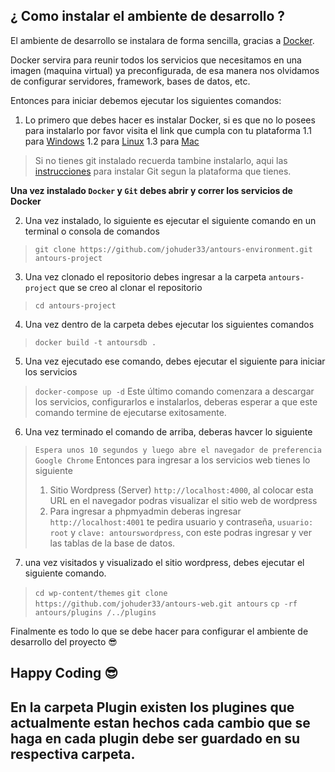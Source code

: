## ¿ Como instalar el ambiente de desarrollo ?

El ambiente de desarrollo se instalara de forma sencilla, gracias a [Docker](https://docs.docker.com/install/).

Docker servira para reunir todos los servicios que necesitamos en una imagen (maquina virtual) ya preconfigurada, de esa manera nos olvidamos de configurar servidores, framework, bases de datos, etc.

Entonces para iniciar debemos ejecutar los siguientes comandos:

1. Lo primero que debes hacer es instalar Docker, si es que no lo posees para instalarlo por favor visita el link que cumpla con tu plataforma
  1.1 para [Windows](https://docs.docker.com/docker-for-windows/install/)
  1.2 para [Linux](https://docs.docker.com/docker-for-mac/install/)
  1.3 para [Mac](https://docs.docker.com/install/linux/docker-ce/ubuntu/#set-up-the-repository)
> Si no tienes git instalado recuerda tambine instalarlo, aqui las [instrucciones](https://git-scm.com/book/en/v2/Getting-Started-Installing-Git) para instalar Git segun la plataforma que tienes.

<strong>Una vez instalado `Docker` y `Git` debes abrir y correr los servicios de Docker</strong>

2. Una vez instalado, lo siguiente es ejecutar el siguiente comando en un terminal o consola de comandos
> ```git clone https://github.com/johuder33/antours-environment.git antours-project```
3. Una vez clonado el repositorio debes ingresar a la carpeta `antours-project` que se creo al clonar el repositorio
> ```cd antours-project```
4. Una vez dentro de la carpeta debes ejecutar los siguientes comandos
> ```docker build -t antoursdb .```
5. Una vez ejecutado ese comando, debes ejecutar el siguiente para iniciar los servicios
> ```docker-compose up -d```
Este último comando comenzara a descargar los servicios, configurarlos e instalarlos, deberas esperar a que este comando termine de ejecutarse exitosamente.
6. Una vez terminado el comando de arriba, deberas havcer lo siguiente
> `Espera unos 10 segundos y luego abre el navegador de preferencia Google Chrome`
> Entonces para ingresar a los servicios web tienes lo siguiente
> 1. Sitio Wordpress (Server) `http://localhost:4000`, al colocar esta URL en el navegador podras visualizar el sitio web de wordpress
> 2. Para ingresar a phpmyadmin deberas ingresar `http://localhost:4001` te pedira usuario y contraseña, `usuario: root` y `clave: antourswordpress`, con este podras ingresar y ver las tablas de la base de datos.
7. una vez visitados y visualizado el sitio wordpress, debes ejecutar el siguiente comando.
> `cd wp-content/themes`
> `git clone https://github.com/johuder33/antours-web.git antours`
> `cp -rf antours/plugins /../plugins`

Finalmente es todo lo que se debe hacer para configurar el ambiente de desarrollo del proyecto :sunglasses:

## Happy Coding :sunglasses:

## En la carpeta Plugin existen los plugines que actualmente estan hechos cada cambio que se haga en cada plugin debe ser guardado en su respectiva carpeta.
